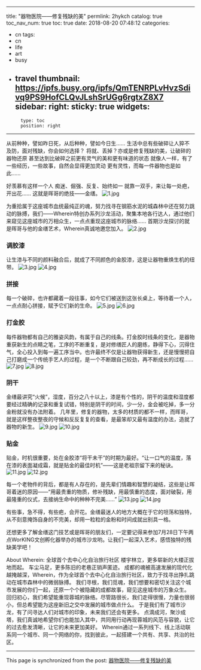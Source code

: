 
---
title: "器物医院——修复残缺的美"
permlink: 2hykch
catalog: true
toc_nav_num: true
toc: true
date: 2018-08-20 07:48:12
categories:
- cn
tags:
- cn
- life
- art
- busy
- travel
thumbnail: https://ipfs.busy.org/ipfs/QmTENRPLvHvzSdivq9PS9HofCLQvJLshSrUGg6rgtxZ8X7
sidebar:
    right:
        sticky: true
widgets:
    -
        type: toc
        position: right
---


从前种种，譬如昨日死，从后种种，譬如今日生……
生活中总有些破碎让人猝不及防，面对残缺，你会如何选择？
将就、丢掉？亦或是修复残缺的美，让破碎的器物还原
甚至达到比破碎之前更有灵气的美和更有味道的状态
就像人一样，有了一些经历，一些故事，自然会显得更加灵动
更有灵性，而每一件器物也是如此……

好羡慕有这样一个人
痴迷、倔强、反复、始终如一
就靠一双手，来让每一处疤，开出花……
这就是晖哥的绝技——金缮。
![1.jpg](https://ipfs.busy.org/ipfs/QmTENRPLvHvzSdivq9PS9HofCLQvJLshSrUGg6rgtxZ8X7)


为重拾属于这座城市血统最纯正的魂，努力找寻在钢筋水泥的城森林中还在努力跳动的脉搏，我们——Wherein特创办系列沙龙活动，聚集本地各行达人，通过他们来窥见这座城市的万相众生，一点点重现这座城市的脉络……
首期沙龙探讨的就是晖哥与他的金缮艺术，Wherein真诚地邀您加入。
![2.jpg](https://ipfs.busy.org/ipfs/QmXoNc3i6zMgdWeDd5dG93tsr9NEAsqH69TyajZWu1Fp7u)


### 调胶漆
让生漆与不同的颜料融合后，就成了不同颜色的金胶漆，这是让器物重焕生机的纽带。
![3.jpg](https://ipfs.busy.org/ipfs/QmbpXw1CsGBZ4Mh4AcKwX8iLG481MBC2AaCdqCK75vr7Jq)
![4.jpg](https://ipfs.busy.org/ipfs/QmYgaco5NpxPDnpXccrjmPbE1YpWLmnxu4Bjaw7J58EmCt)


### 拼接
每一个破碎，也许都藏着一段往事，如今它们被送到这张长桌上，等待着一个人，一点点耐心拼接，赋予它们新的生命。
![5.jpg](https://ipfs.busy.org/ipfs/QmSgzSnT4DRFDKQhZXQrquBSbt8vmhTVQgm14AysJ7ZpzZ)
![6.jpg](https://ipfs.busy.org/ipfs/QmbA7EEentiTGFNovPRTU3Gdaf8DzCdayKLx5GpPgQy6vt)


### 打金胶
每件器物都有自己的雅姿风韵，有属于自己的线条。打金胶时线条的变化，是器物重获新生的点睛之笔，工序的不断重复，是对修缮匠人的磨练，静得下心，沉得住气，全心投入到每一遍工序当中。也许最终不仅是让器物获得新生，还是慢慢把自己打磨成一个传统手艺人的过程，是一个不断跟自己较劲，再不断成长的过程……
![7.jpg](https://ipfs.busy.org/ipfs/QmW1Tf7FR6c81s4g6Hf2dMAKnQeD2MDzvpvgQVJcG1ANDc)
![8.jpg](https://ipfs.busy.org/ipfs/Qmc1FcEeFB5kLsLNn3XrKeuuEhn49zKgK2AmyXEQ7tvCCY)


### 阴干
金缮最讲究“火候”，湿度，百分之八十以上，漆是有个性的，阴干的温度和湿度都要经过精确的记录和重复试错，特别是阴干的时间，少一分，金会被吃掉，多一分金粉就没有办法附着。
几年里，修复的器物，太多的材质的都不一样，而晖哥，就是这样整夜整夜的守候和反反复复的查看，是最笨却又最有温度的办法，造就了器物的新生。
![9.jpg](https://ipfs.busy.org/ipfs/QmWry49Hjapz9MEzFfWLYCFoe4j8V3oer9EMfo31Xesuna)
![10.jpg](https://ipfs.busy.org/ipfs/QmVNjsN872ZqXao2Geuqo6ewWFQGvGAxgJC783fL1ZLENN)


### 贴金
贴金，时机很重要，处在金胶漆“将干未干”的时期为最好。“让一口气的温度，落在漆的表面凝成霜，就是贴金的最佳时机”——这是老祖宗留下来的秘诀。
![11.jpg](https://ipfs.busy.org/ipfs/QmcGhd8ucyCpbcxWNnH51Qmhvhbgz2C3kYB58R42wsLbcD)
![12.jpg](https://ipfs.busy.org/ipfs/QmRN4PYJPgeFYZD8QK2AP2wzrP7wQcgYa6Nb9fVPo54Wjj)


每一个老物件的背后，都是有人存在的，是先辈们情趣和智慧的凝结，这些是让晖哥着迷的原因——“用最贵重的物质，修补残缺，用最慎重的态度，面对破裂，用最隆重的仪式，去接纳生命中的种种不完美……”
![13.jpg](https://ipfs.busy.org/ipfs/QmNMHEMgTXJ8CKyPzQiF1R2x7eMNQZRuegxMda9HSr1gMW)
![14.jpg](https://ipfs.busy.org/ipfs/QmX7RbVmife1yNPDruYtKeQTGNYgieFqqdqZNnY43WjaBr)

有些事，急不得，有些疤，会开花。金缮最迷人的地方大概在于它的坦荡和独特，从不刻意掩饰自身的不完美，却用一粒粒的金粉和时间成就出别具一格。

还想更多了解金缮这门技艺或是晖哥的朋友们，一定要记得来参加7月28日下午两点WorKING文创孵化器举办的城市沙龙哟。让我们一起深入艺术，感悟独特的残缺美学吧！

About Wherein:
全球首个去中心化自治旅行社区
楼宇林立，更多崭新的大楼正拔地而起。
车尘马足，更多陈旧的老巷正销声匿迹。
成都的魂被高速发展的现代化越掩越深，Wherein，作为全球首个去中心化自治旅行社区，致力于找寻出挣扎跳动在城市森林中的微弱脉搏。
我们寻根，我们觅魂，我们想要和密切关注这个城市发展的你们一起，还原一个个被隐藏的成都故事，窥见这座城市的万象众生。
回归初心，我们希望能重现蓉城的脉络。尽管路很长，我们走得很慢，力量也很弱小，但总希望能为这座新旧之交中发展的城市做点什么。
于是我们有了城市沙龙，有了问寻达人们对城市的印象，未来我们还会有更多。
点滴成河，聚沙成塔，我们真诚地希望你们也能加入其中，共同用行动再现蓉城的风范与容貌，让它的过去愈发清晰，让它的未来更加美好。
Wherein通过一系列线下、线上活动联系同一个城市、同一个网络的你，找到彼此，一起搭建一个共有、共享、共治的社区。

- - -

This page is synchronized from the post: [器物医院——修复残缺的美](https://steemit.com/@iguazi123/2hykch)
